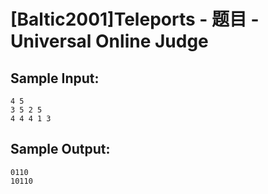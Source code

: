 # [Baltic2001]Teleports - 题目 - Universal Online Judge


## Sample Input: 
```
4 5
3 5 2 5
4 4 4 1 3

```

## Sample Output: 
```
0110
10110

```
